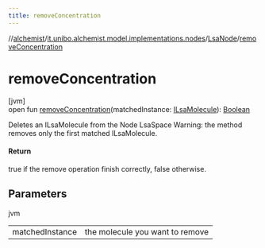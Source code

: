 ```yaml
---
title: removeConcentration
---
```

//[alchemist](../../../index.html)/[it.unibo.alchemist.model.implementations.nodes](../index.html)/[LsaNode](index.html)/[removeConcentration](remove-concentration.html)



# removeConcentration



[jvm]\
open fun [removeConcentration](remove-concentration.html)(matchedInstance: [ILsaMolecule](../../it.unibo.alchemist.model.interfaces/-i-lsa-molecule/index.html)): [Boolean](https://kotlinlang.org/api/latest/jvm/stdlib/kotlin/-boolean/index.html)



Deletes an ILsaMolecule from the Node LsaSpace Warning: the method removes only the first matched ILsaMolecule.



#### Return



true if the remove operation finish correctly, false otherwise.



## Parameters


jvm

| | |
|---|---|
| matchedInstance | the molecule you want to remove |




